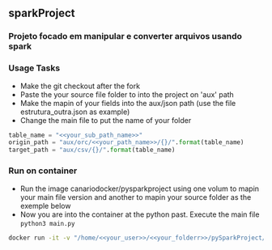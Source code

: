 ## sparkProject
### Projeto focado em manipular e converter arquivos usando spark


### Usage Tasks
-   Make the git checkout after the fork
-   Paste the your source file folder to into 
the project on 'aux' path
-   Make the mapin of your fields into the aux/json
path (use the file estrutura_outra.json as example)
-   Change the main file to put the name of your folder
```python
table_name = "<<your_sub_path_name>>"
origin_path = "aux/orc/<<your_path_name>>/{}/".format(table_name)
target_path = "aux/csv/{}/".format(table_name)
```

### Run on container
-   Run the image canariodocker/pysparkproject using one volum to mapin your main file version and another to mapin your source folder as the exemple below
-   Now you are into the container at the python past. Execute the main file ```python3 main.py```

```bash
docker run -it -v "/home/<<your_user>>/<<your_folderr>>/pySparkProject/main.py:/spark-3.1.1-bin-hadoop2.7/python/main.py" -v "/home//home/<<your_user>>/<<your_folderr>>/pySparkProject/aux/orc:/spark-3.1.1-bin-hadoop2.7/python/aux/orc" --name pyspark canariodocker/pysparkproject:latest /bin/bash
```